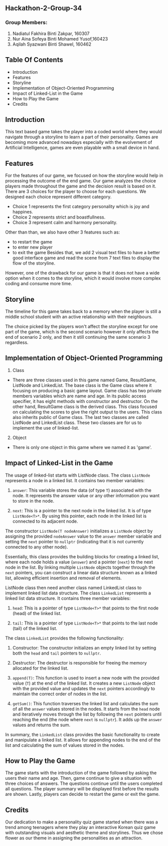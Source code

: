 ## Hackathon-2-Group-34

### Group Members: 
  1. Nadiatul Fakhira Binti Zakpar, 160307
  2.  Nur Aina Sofeya Binti Mohamed Yusof,160423
  3.  Aqilah Syazwani Binti Shawel, 160462
  
## Table Of Contents 
  + Introduction
  + Features
  + Storyline
  + Implementation of Object-Oriented Programming
  + Impact of Linked-List in the Game
  + How to Play the Game
  + Credits

## Introduction
  This text based game takes the player into a coded world where they would navigate through a storyline to learn a part of their personality. Games are becoming more advanced nowadays especially with the evolvement of Artificial Intelligence, games are even playable with a small device in hand. 

## Features
  For the features of our game, we focused on how the storyline would help in processing the outcome of the end game. Our game analyzes the choice players made throughout the game and the decision result is based on it. There are 3 choices for the player to choose for each questions. 
  We designed each choice represent different category.
  - Choice 1 represents the first category personality which is joy and happines.
  - Choice 2 represents strict and boastfullness.
  - Choice 3 represent calm and harmony personality.

Other than than, we also have other 3 features such as:
  - to restart the game
  - to enter new player
  - to exit the game
  Besides that, we add 2 visual text files to have a better good interface game and read the scene from 7 text files to display the flow of the storyline. 
  
  However, one of the drawback for our game is that it does not have a wide option when it comes to the storyline, which it would involve more complex coding and consume more time.



## Storyline
  The timeline for this game takes back to a memory when the player is still a middle school student with an active relationship with their neighbours.
  
  The choice picked by the players won't affect the storyline except for one part of the game, which is the second scenario however it only affects the end of scenario 2 only, and then it still continuing the same scenario 3 regardless.



## Implementation of Object-Oriented Programming
   1. Class
   * There are three classes used in this game named Game, ResultGame, ListNode and LinkedList. The base class is the Game class where it focusing on producing a basic game layout. Game class has two private members variables which are name and age. In its public access specifier, it has eight methods with constructor and destructor. On the other hand, ResultGame class is the derived class. This class focused on calculating the scores to give the right output to the users. This class also inherits public of Game class. The last two classes are called ListNode and LinkedList class. These two classes are for us to implement the use of linked-list. 
2. Object
* There is only one object in this game where we named it as 'game'.
  
## Impact of Linked-List in the Game
  The usage of linked-list starts with ListNode class. The class `ListNode` represents a node in a linked list. It contains two member variables:

1. `answer`: This variable stores the data (of type `T`) associated with the node. It represents the answer value or any other information you want to store in the node.

2. `next`: This is a pointer to the next node in the linked list. It is of type `ListNode<T>*`. By using this pointer, each node in the linked list is connected to its adjacent node.

The constructor `ListNode(T nodeAnswer)` initializes a `ListNode` object by assigning the provided `nodeAnswer` value to the `answer` member variable and setting the `next` pointer to `nullptr` (indicating that it is not currently connected to any other node).

Essentially, this class provides the building blocks for creating a linked list, where each node holds a value (`answer`) and a pointer (`next`) to the next node in the list. By linking multiple `ListNode` objects together through the `next` pointers, you can construct a linear data structure known as a linked list, allowing efficient insertion and removal of elements.

ListNode class then need another class named LinkedList class to implement linked list data structure. The class `LinkedList` represents a linked list data structure. It contains three member variables:

1. `head`: This is a pointer of type `ListNode<T>*` that points to the first node (head) of the linked list.

2. `tail`: This is a pointer of type `ListNode<T>*` that points to the last node (tail) of the linked list.

The class `LinkedList` provides the following functionality:

1. Constructor: The constructor initializes an empty linked list by setting both the `head` and `tail` pointers to `nullptr`.

2. Destructor: The destructor is responsible for freeing the memory allocated for the linked list. 

3. `append(T)`: This function is used to insert a new node with the provided value (`T`) at the end of the linked list. It creates a new `ListNode` object with the provided value and updates the `next` pointers accordingly to maintain the correct order of nodes in the list.

4. `getSum()`: This function traverses the linked list and calculates the sum of all the `answer` values stored in the nodes. It starts from the `head` node and iteratively moves through the list by following the `next` pointers until reaching the end (the node where `next` is `nullptr`). It adds up the `answer` values and returns the sum.

In summary, the `LinkedList` class provides the basic functionality to create and manipulate a linked list. It allows for appending nodes to the end of the list and calculating the sum of values stored in the nodes. 

## How to Play the Game
  The game starts with the introduction of the game followed by asking the users their name and age. Then, game continue to give a situation with three choices of answers. The questions continue until the users completed all questions. The player summary will be displayed first before the results are shown. Lastly, players can decide to restart the game or exit the game.
  
## Credits
  Our dedication to make a personality quiz game started when there was a trend among teenagers where they play an interactive Korean quiz game with outstanding visuals and aesthetic theme and storylines. Thus we chose flower as our theme in assigning the personalities as an attraction.
